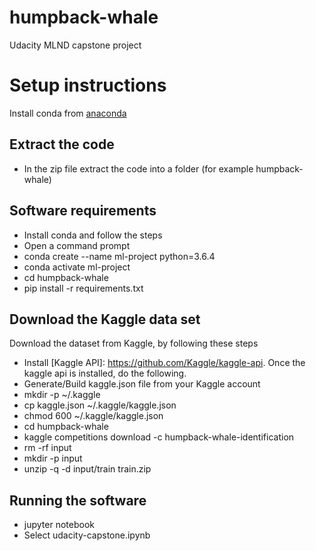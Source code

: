 # humpback-whale
Udacity MLND capstone project

# Setup instructions
  Install conda from [anaconda](https://www.anaconda.com/distribution/)
## Extract the code
  * In the zip file extract the code into a folder (for example humpback-whale)

## Software requirements
  * Install conda and follow the steps
  * Open a command prompt
  * conda create --name ml-project python=3.6.4
  * conda activate ml-project
  * cd humpback-whale
  * pip install -r requirements.txt

## Download the Kaggle data set
Download the dataset from Kaggle, by following these steps
* Install [Kaggle API]: https://github.com/Kaggle/kaggle-api.  Once the kaggle api is installed, do the following.
* Generate/Build  kaggle.json file from your Kaggle account
* mkdir -p ~/.kaggle
* cp kaggle.json ~/.kaggle/kaggle.json
* chmod 600 ~/.kaggle/kaggle.json
* cd humpback-whale
* kaggle competitions download -c humpback-whale-identification 
* rm -rf input
* mkdir -p input 
* unzip -q -d input/train train.zip
## Running the software
  * jupyter notebook
  * Select udacity-capstone.ipynb